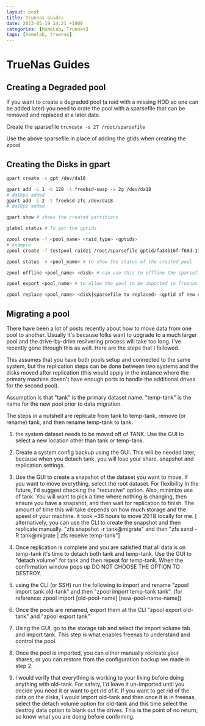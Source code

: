 ```yaml
---
layout: post
title: Truenas Guides
date: 2023-05-19 14:21 +1000
categories: [HomeLab, Truenas]
tags: [homelab, truenas]
---
```


# TrueNas Guides
## Creating a Degraded pool 
If you want to create a degraded pool (a raid with a missing HDD so one can be added later) you need to crate the pool with a sparsefile that can be removed and replaced at a later date. 

Create the sparsefile ```truncate -s 2T /root/sparsefile```

Use the above sparsefile in place of adding the gtids when creating the zpool


## Creating the Disks in gpart
```zsh
gpart create -s gpt /dev/da18

gpart add -i 1 -b 128 -t freebsd-swap -s 2g /dev/da18
# da18p1 added
gpart add -i 2 -t freebsd-zfs /dev/da18
# da18p2 added

gpart show # shows the created partitions 

glabel status # To get the gptids

zpool create -f <pool_name> <raid_type> <gptids>
# example
zpool create -f testpool raidz1 /root/sparsefile gptid/fa34b16f-f60d-11ed-a409-9d352b3df746

zpool status -v <pool_name> # to show the status of the created pool

zpool offline <pool_name> <disk> # can use this to offline the sparsefile to degrade the pool and replace with another disk 

zpool export <pool_name> # to allow the pool to be imported in Truenas Gui

zpool replace <pool_name> <disk|sparsefile to replaced> <gptid of new disk>
```

## Migrating a pool

There have been a lot of posts recently about how to move data from one pool to another. Usually it's because folks want to upgrade to a much larger pool and the drive-by-drive resilvering process will take too long. I've recently gone through this as well. Here are the steps that I followed.

This assumes that you have both pools setup and connected to the same system, but the replication steps can be done between two systems and the disks moved after replication (this would apply in the instance where the primary machine doesn't have enough ports to handle the additional drives for the second pool).

Assumption is that "tank" is the primary dataset name. "temp-tank" is the name for the new pool prior to data migration.

The steps in a nutshell are replicate from tank to temp-tank, remove (or rename) tank, and then rename temp-tank to tank.

1. the system dataset needs to be moved off of TANK. Use the GUI to select a new location other than tank or temp-tank.

2. Create a system config backup using the GUI. This will be needed later, because when you detach tank, you will lose your share, snapshot and replication settings.

3. Use the GUI to create a snapshot of the dataset you want to move. If you want to move everything, select the root dataset. For flexibility in the future, I'd suggest checking the "recursive" option. Also, minimize use of tank. You will want to pick a time where nothing is changing, then ensure you have a snapshot, and then wait for replication to finish. The amount of time this will take depends on how much storage and the speed of your machine. It took ~36 hours to move 20TB locally for me. [ alternatively, you can use the CLI to create the snapshot and then replicate manually. "zfs snapshot -r tank@migrate" and then "zfs send -R tank@migrate | zfs receive temp-tank"]

4. Once replication is complete and you are satisfied that all data is on temp-tank it's time to detach both tank and temp-tank. Use the GUI to "detach volume" for tank and then repeat for temp-tank. When the confirmation window pops up DO NOT CHOOSE THE OPTION TO DESTROY.

5. using the CLI (or SSH) run the following to import and rename "zpool import tank old-tank" and then "zpool import temp-tank tank". (for reference: zpool import [old-pool-name] [new-pool-name-name])

6. Once the pools are renamed, export them at the CLI "zpool export old-tank" and "zpool export tank"

7. Using the GUI, go to the storage tab and select the import volume tab and import tank. This step is what
enables freenas to understand and control the pool.

8. Once the pool is imported, you can either manually recreate your shares, or you can restore from the configuration backup we made in step 2.

9. I would verify that everything is working to your liking before doing anything with old-tank. For safety, I'd leave it un-imported until you decide you need it or want to get rid of it. If you want to get rid of the data on the disks, I would import old-tank and then once it is in freenas, select the detach volume option for old-tank and this time select the destroy data option to blank out the drives. This is the point of no return, so know what you are doing before confirming.

